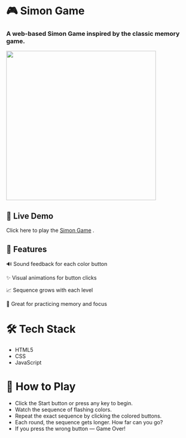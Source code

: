 # 🎮 Simon Game
### A web-based Simon Game inspired by the classic memory game.  
<img  width ="400"  height="400" src="https://github.com/user-attachments/assets/efeb4db5-1669-4645-9d8d-6cd0d1165ca6" />

## 🚀 Live Demo
Click here to play the [Simon Game](https://shivangogupta.github.io/SIMON_GAME/) .
## 📌 Features
🔊 Sound feedback for each color button

✨ Visual animations for button clicks

📈 Sequence grows with each level

🧠 Great for practicing memory and focus

# 🛠️ Tech Stack
- HTML5
- CSS
- JavaScript

# 🧩 How to Play
- Click the Start button or press any key to begin.
- Watch the sequence of flashing colors.
- Repeat the exact sequence by clicking the colored buttons.
- Each round, the sequence gets longer. How far can you go?
- If you press the wrong button — Game Over!
